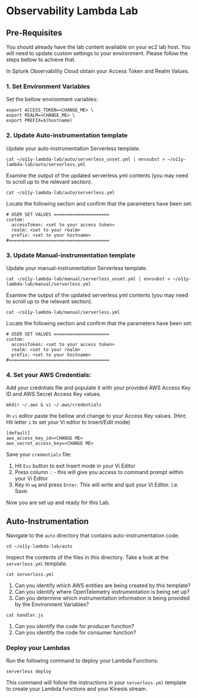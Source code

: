 # Observability Lambda Lab

## Pre-Requisites

You should already have the lab content available on your ec2 lab host. You will need to update custom settings to your environment. Please follow the steps bellow to achieve that. 

In Splunk Observability Cloud obtain your Access Token and Realm Values. 

### 1. Set Environment Variables

Set the bellow environment variables:
```
export ACCESS_TOKEN=<CHANGE_ME> \
export REALM=<CHANGE_ME> \
export PREFIX=$(hostname)
```

### 2. Update Auto-instrumentation template
Update your auto-instrumentation Serverless template. 
```
cat ~/o11y-lambda-lab/auto/serverless_unset.yml | envsubst > ~/o11y-lambda-lab/auto/serverless.yml
```

Examine the output of the updated serverless.yml contents (you may need to scroll up to the relevant section). 
```
cat ~/o11y-lambda-lab/auto/serverless.yml
```

Locate the following section and confirm that the parameters have been set:
```
# USER SET VALUES =====================              
custom: 
  accessToken: <set to your access token>
  realm: <set to your realm>
  prefix: <set to your hostname>
#======================================  
```

### 3. Update Manual-instrumentation template
Update your manual-instrumentation Serverless template. 
```
cat ~/o11y-lambda-lab/manual/serverless_unset.yml | envsubst > ~/o11y-lambda-lab/manual/serverless.yml
```

Examine the output of the updated serverless.yml contents (you may need to scroll up to the relevant section). 
```
cat ~/o11y-lambda-lab/manual/serverless.yml
```

Locate the following section and confirm that the parameters have been set:
```
# USER SET VALUES =====================              
custom: 
  accessToken: <set to your access token>
  realm: <set to your realm>
  prefix: <set to your hostname>
#======================================  
```

### 4. Set your AWS Credentials:

Add your credntials file and populate it with your provided AWS Access Key ID and AWS Secret Access Key values. 
```
mkdir ~/.aws & vi ~/.aws/credentials
```

In `vi` editor paste the bellow and change to your Access Key values. (Hint: Hit letter `i` to set your Vi editor to Insert/Edit mode)
```
[default]
aws_access_key_id=<CHANGE ME>
aws_secret_access_key=<CHANGE ME>
```

Save your `credentials` file: 
1. Hit `Esc` button to exit Insert mode in your Vi Editor
2. Press column `:` - this will give you access to command prompt within your Vi Editor
3. Key in `wq` and press `Enter`. This will write and quit your Vi Editor. i.e. Save.

Now you are set up and ready for this Lab. 


## Auto-Instrumentation

Navigate to the `auto` directory that contains auto-instrumentation code. 
```
cd ~/o11y-lambda-lab/auto
```

Inspect the contents of the files in this directory. 
Take a look at the `serverless.yml` template. 
```
cat serverless.yml
```

1. Can you identify which AWS entities are being created by this template?
2. Can you identify where OpenTelemetry instrumentation is being set up?
3. Can you determine which instrumentation information is being provided by the Environment Variables?

```
cat handler.js
```

1. Can you identify the code for producer function?
2. Can you identify the code for consumer function?

### Deploy your Lambdas

Run the following command to deploy your Lambda Functions:
```
serverless deploy
```

This command will follow the instructions in your `serverless.yml` template to create your Lambda functions and your Kinesis stream. 
